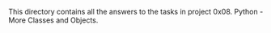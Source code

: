 This directory contains all the answers to the tasks in project 0x08. Python - More Classes and Objects.

